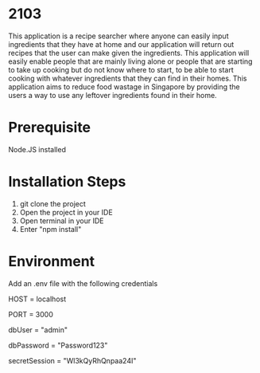 # 2103
This application is a recipe searcher where anyone can easily input ingredients that they have at home and our application will return out recipes that the user can make given the ingredients. This application will easily enable people that are mainly living alone or people that are starting to take up cooking but do not know where to start, to be able to start cooking with whatever ingredients that they can find in their homes. This application aims to reduce food wastage in Singapore by providing the users a way to use any leftover ingredients found in their home.

# Prerequisite
Node.JS installed

# Installation Steps
1. git clone the project
2. Open the project in your IDE
3. Open terminal in your IDE
4. Enter "npm install"

# Environment
Add an .env file with the following credentials

HOST = localhost

PORT = 3000

dbUser = "admin"

dbPassword = "Password123"

secretSession = "Wl3kQyRhQnpaa24I"
